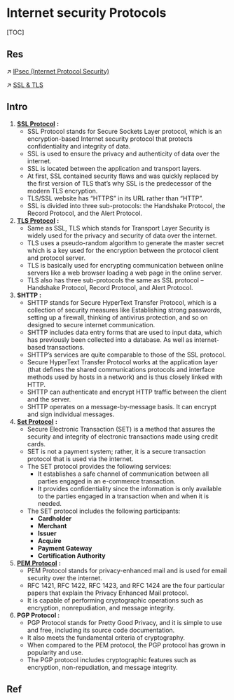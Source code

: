 # Internet security Protocols

[TOC]



## Res
↗ [IPsec (Internet Protocol Security)](../../CyberSecurity/Network%20Security/Network%20Security%20Basics%20&%20Protocols/🫱🏻‍🫲🏿%20Network%20Layer%20Security/IPsec%20(Internet%20Protocol%20Security)/IPsec%20(Internet%20Protocol%20Security).md)

↗ [SSL & TLS](../../CyberSecurity/Network%20Security/Network%20Security%20Basics%20&%20Protocols/🚉%20Transportation%20Layer%20Security/SSL%20&%20TLS/SSL%20&%20TLS.md)



## Intro
1.  [**SSL Protocol**](https://www.geeksforgeeks.org/secure-socket-layer-ssl/) **:** 
    -   SSL Protocol stands for Secure Sockets Layer protocol, which is an encryption-based Internet security protocol that protects confidentiality and integrity of data.
    -   SSL is used to ensure the privacy and authenticity of data over the internet.
    -   SSL is located between the application and transport layers.
    -   At first, SSL contained security flaws and was quickly replaced by the first version of TLS that’s why SSL is the predecessor of the modern TLS encryption.
    -   TLS/SSL website has “HTTPS” in its URL rather than “HTTP”.
    -   SSL is divided into three sub-protocols: the Handshake Protocol, the Record Protocol, and the Alert Protocol.
2.  [**TLS Protocol**](https://write.geeksforgeeks.org/post/3143483) **:**
    -   Same as SSL, TLS which stands for Transport Layer Security is widely used for the privacy and security of data over the internet.
    -   TLS uses a pseudo-random algorithm to generate the master secret which is a key used for the encryption between the protocol client and protocol server.
    -   TLS is basically used for encrypting communication between online servers like a web browser loading a web page in the online server.
    -   TLS also has three sub-protocols the same as SSL protocol – Handshake Protocol, Record Protocol, and Alert Protocol.
3.  **SHTTP :** 
    -   SHTTP stands for Secure HyperText Transfer Protocol, which is a collection of security measures like Establishing strong passwords, setting up a firewall, thinking of antivirus protection, and so on designed to secure internet communication.
    -   SHTTP includes data entry forms that are used to input data, which has previously been collected into a database. As well as internet-based transactions.
    -   SHTTP’s services are quite comparable to those of the SSL protocol.
    -   Secure HyperText Transfer Protocol works at the application layer (that defines the shared communications protocols and interface methods used by hosts in a network) and is thus closely linked with HTTP.
    -   SHTTP can authenticate and encrypt HTTP traffic between the client and the server.
    -   SHTTP operates on a message-by-message basis. It can encrypt and sign individual messages.
4.  [**Set Protocol**](https://www.geeksforgeeks.org/secure-electronic-transaction-set-protocol/) **:**
    -   Secure Electronic Transaction (SET) is a method that assures the security and integrity of electronic transactions made using credit cards.
    -   SET is not a payment system; rather, it is a secure transaction protocol that is used via the internet.
    -   The SET protocol provides the following services:
        -   It establishes a safe channel of communication between all parties engaged in an e-commerce transaction.
        -   It provides confidentiality since the information is only available to the parties engaged in a transaction when and when it is needed.
    -   The SET protocol includes the following participants:
        -   **Cardholder**
        -   **Merchant**
        -   **Issuer**
        -   **Acquire**
        -   **Payment Gateway**
        -   **Certification Authority**
5.  [**PEM Protocol**](https://www.geeksforgeeks.org/privacy-enhanced-mail-pem-and-its-working/) **:**
    -   PEM Protocol stands for privacy-enhanced mail and is used for email security over the internet.
    -   RFC 1421, RFC 1422, RFC 1423, and RFC 1424 are the four particular papers that explain the Privacy Enhanced Mail protocol.
    -   It is capable of performing cryptographic operations such as encryption, nonrepudiation, and message integrity.
6.  **PGP Protocol :**
    -   PGP Protocol stands for Pretty Good Privacy, and it is simple to use and free, including its source code documentation.
    -   It also meets the fundamental criteria of cryptography.
    -   When compared to the PEM protocol, the PGP protocol has grown in popularity and use.
    -   The PGP protocol includes cryptographic features such as encryption, non-repudiation, and message integrity.



## Ref
[Types of Internet Security Protocols]: https://www.geeksforgeeks.org/types-of-internet-security-protocols/

